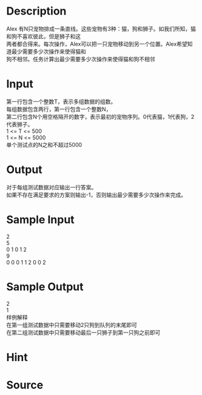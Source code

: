 
# Description

<div class="content"><div>Alex 有N只宠物排成一条直线。这些宠物有3种：猫，狗和狮子。如我们所知，猫和狗不喜欢彼此，但是狮子和这</div>
<div>两者都合得来。每次操作，Alex可以把一只宠物移动到另一个位置。Alex希望知道最少需要多少次操作来使得猫和</div>
<div>狗不相邻。任务计算出最少需要多少次操作来使得猫和狗不相邻</div>
<div></div></div>

# Input

<div class="content"><div>第一行包含一个整数T，表示多组数据的组数。</div>
<div>每组数据包含两行，第一行包含一个整数N，</div>
<div>第二行包含N个用空格隔开的数字，表示最初的宠物序列。0代表猫，1代表狗，2代表狮子。</div>
<div>1 &lt;= T &lt;= 500</div>
<div>1 &lt;= N &lt;= 5000</div>
<div>单个测试点的N之和不超过5000</div>
<div></div></div>

# Output

<div class="content"><div>对于每组测试数据对应输出一行答案。</div>
<div>如果不存在满足要求的方案则输出-1，否则输出最少需要多少次操作来完成。</div>
<div></div></div>

# Sample Input

<div class="content"><span class="sampledata">2<br/>
5<br/>
0 1 0 1 2<br/>
9<br/>
0 0 0 1 1 2 0 0 2</span></div>

# Sample Output

<div class="content"><span class="sampledata">2<br/>
1<br/>
样例解释<br/>
在第一组测试数据中只需要移动2只狗到队列的末尾即可<br/>
在第二组测试数据中只需要移动最后一只狮子到第一只狗之前即可</span></div>

# Hint

<div class="content"><p></p></div>

# Source

<div class="content"><p><a href="problemset.php?search="></a></p></div>

